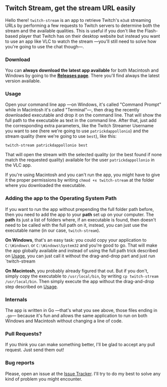 ## Twitch Stream, get the stream URL easily


Hello there! `twitch-stream` is an app to retrieve Twitch's `m3u8` streaming URLs by performing a few requests to Twitch servers to determine both the stream and the available qualities. This is useful if you don't like the Flash-based player that Twitch has on their desktop website but instead you want to use an app like VLC to watch the stream —you'll still need to solve how you're going to use the chat though—.

### Download

You can **always download the latest app available** for both Macintosh and Windows by going to the **[Releases page](https://github.com/patrickdappollonio/twitch-stream/releases)**. There you'll find always the latest version available.

### Usage

Open your command line app —on Windows, it's called "Command Prompt" while in Macintosh it's called "Terminal"—, then drag the recently downloaded executable and drop it on the command line. That will show the full path to the executable as text in the command line. After that, just add the corresponding extra parameters, like the Twitch Streamer Username you want to see (here we're going to use `patrickdappollonio`) and the stream quality (here we're going to use `best`), like this:

```
twitch-stream patrickdappollonio best
```

That will open the stream with the selected quality (or the best found if none match the requested quality) available for the user `patrickdappollonio` in the VLC app.

If you're using Macintosh and you can't run the app, you might have to give it the proper permissions by writing `chmod +x twitch-stream` at the folder where you downloaded the executable.

### Adding the app to the Operating System Path

If you want to run the app without prepending the full folder path before, then you need to add the app to your **path** set up on your computer. The **path** its just a list of folders where, if an executable is found, then doesn't need to be called with the full path on it, instead, you can just use the executable name (in our case, `twitch-stream`).

**On Windows**, that's an easy task: you could copy your application to `C:\Windows\` or `C:\Windows\System32` and you're good to go. That will make the app globally available and instead of using the full path trick described on [Usage](#usage), you can just call it without the drag-and-drop part and just run `twitch-stream

**On Macintosh**, you probably already figured that out. But if you don't, simply copy the executable to `/usr/local/bin`, by writing `cp twitch-stream /usr/local/bin`. Then simply execute the app without the drag-and-drop step described on [Usage](#usage).

### Internals

The app is written in Go —that's what you see above, those files ending in `.go`— because it's fun and allows the same application to run on both Windows and Macintosh without changing a line of code.

### Pull Requests?

If you think you can make something better, I'll be glad to accept any pull request. Just send them out!

### Bug reports

Please, open an issue at the [Issue Tracker](https://github.com/patrickdappollonio/twitch-stream/issues). I'll try to do my best to solve any kind of problem you might encounter.
